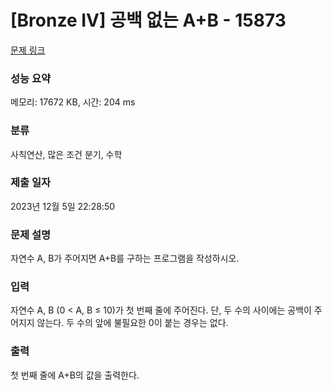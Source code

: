 # [Bronze IV] 공백 없는 A+B - 15873 

[문제 링크](https://www.acmicpc.net/problem/15873) 

### 성능 요약

메모리: 17672 KB, 시간: 204 ms

### 분류

사칙연산, 많은 조건 분기, 수학

### 제출 일자

2023년 12월 5일 22:28:50

### 문제 설명

<p style="user-select: auto !important;">자연수 A, B가 주어지면 A+B를 구하는 프로그램을 작성하시오.</p>

### 입력 

 <p style="user-select: auto !important;">자연수 A, B (0 < A, B ≤ 10)가 첫 번째 줄에 주어진다. 단, 두 수의 사이에는 공백이 주어지지 않는다. 두 수의 앞에 불필요한 0이 붙는 경우는 없다.</p>

### 출력 

 <p style="user-select: auto !important;">첫 번째 줄에 A+B의 값을 출력한다.</p>

